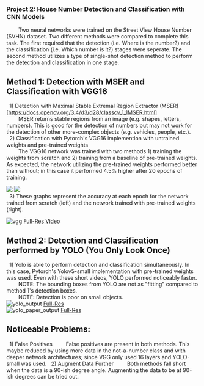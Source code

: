 ### Project 2: House Number Detection and Classification with CNN Models
&nbsp;&nbsp;&nbsp;&nbsp;&nbsp;&nbsp;&nbsp;&nbsp;Two neural networks were trained on the Street View House Number (SVHN) dataset. Two different methods were compared to complete this task. The first required that the detection (i.e. Where is the number?) and the classification (i.e. Which number is it?) stages were seperate. The second method utilizes a type of single-shot detection method to perform the detection and classification in one stage.

## Method 1: Detection with MSER and Classification with VGG16
&nbsp;&nbsp;1) Detection with Maximal Stable Extremal Region Extractor (MSER)[https://docs.opencv.org/3.4/d3/d28/classcv_1_1MSER.html]  
&nbsp;&nbsp;&nbsp;&nbsp;&nbsp;&nbsp;&nbsp;&nbsp;MSER returns stable regions from an image (e.g. shapes, letters, numbers). This is good for the detection of numbers but may not work for the detection of other more-complex objects (e.g. vehicles, people, etc.).  
&nbsp;&nbsp;2) Classification with Pytorch's VGG16 implemention with untrained weights and pre-trained weights  
&nbsp;&nbsp;&nbsp;&nbsp;&nbsp;&nbsp;&nbsp;&nbsp;The VGG16 network was trained with two methods 1) training the weights from scratch and 2) training from a baseline of pre-trained weights. As expected, the network utilizing the pre-trained weights performed better than without; in this case it performed 4.5% higher after 20 epochs of training.

<img src="https://user-images.githubusercontent.com/29446797/167309158-949b24bc-2e22-47fc-a688-d06bbb262538.png"> <img src="https://user-images.githubusercontent.com/29446797/167309161-c2e9381e-4ef2-46fc-8ca0-6a3af97f615e.png">  
&nbsp;&nbsp;3) These graphs represent the accuracy at each epoch for the network trained from scratch (left) and the network trained with pre-trained weights (right).

![vgg](https://user-images.githubusercontent.com/29446797/167310676-9744a36d-e80d-4262-abf4-cf41248f6cc6.gif) [Full-Res Video](https://github.com/hsilvaga/ComputerVisionProjects/blob/master/NumberDetection/data/vgg16_output.avi])


## Method 2: Detection and Classification performed by YOLO (You Only Look Once)
&nbsp;&nbsp;1) Yolo is able to perform detection and classification simultaneously. In this case, Pytorch's Yolov5-small implementation with pre-trained weights was used. Even with these short videos, YOLO performed noticeably faster.  
&nbsp;&nbsp;&nbsp;&nbsp;&nbsp;&nbsp;&nbsp;&nbsp;NOTE: The bounding boxes from YOLO are not as "fitting" compared to method 1's detection boxes.  
&nbsp;&nbsp;&nbsp;&nbsp;&nbsp;&nbsp;&nbsp;&nbsp;NOTE: Detection is poor on small objects.  
![yolo_output](https://user-images.githubusercontent.com/29446797/167315576-e57daf80-8f8d-4c62-847a-fa2332b1a6a1.gif) [Full-Res](https://github.com/hsilvaga/ComputerVisionProjects/blob/master/NumberDetection/data/yolo_mile_output.avi)   
![yolo_paper_output](https://user-images.githubusercontent.com/29446797/167315579-28ae63ce-3211-4a69-b909-5c026b1fbf80.gif) [Full-Res](https://github.com/hsilvaga/ComputerVisionProjects/blob/master/NumberDetection/data/yolo_paper_output.avi)  

## Noticeable Problems:
&nbsp;&nbsp;1) False Positives
&nbsp;&nbsp;&nbsp;&nbsp;&nbsp;&nbsp;&nbsp;&nbsp;False positives are present in both methods. This maybe reduced by using more data in the not-a-number class and with deeper network architectures; since VGG only used 16 layers and YOLO-small was used.
&nbsp;&nbsp;2) Augment Data Further
&nbsp;&nbsp;&nbsp;&nbsp;&nbsp;&nbsp;&nbsp;&nbsp;Both methods fall short when the data is a 90-ish degree angle. Augmenting the data to be at 90-ish degrees can be tried out.
